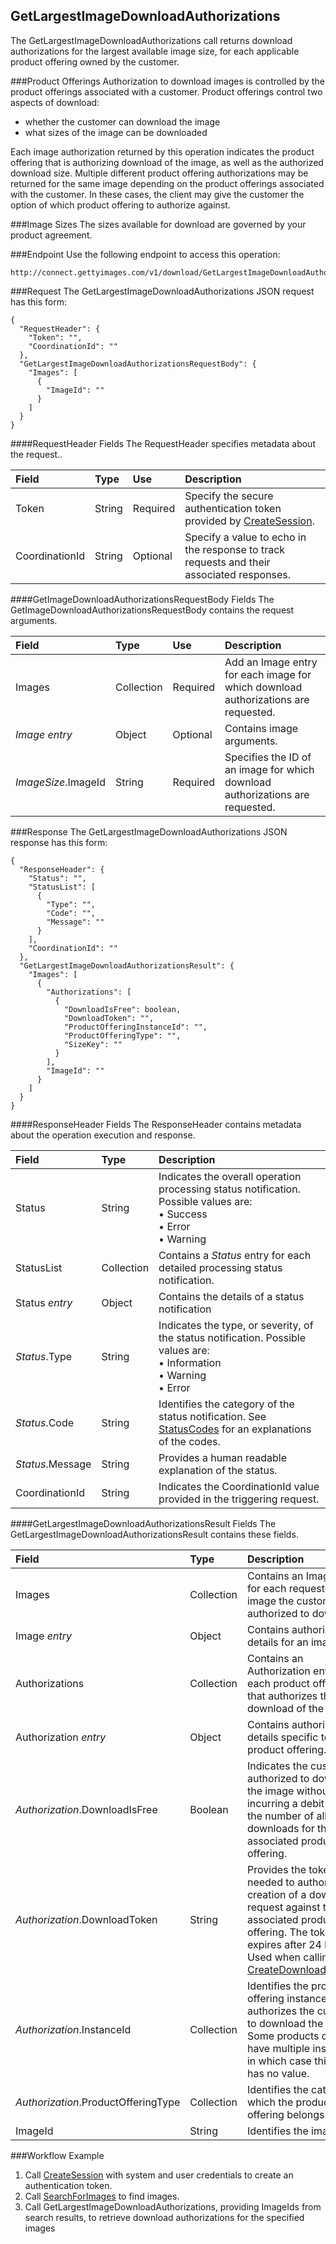 GetLargestImageDownloadAuthorizations
-------------------------------------
The GetLargestImageDownloadAuthorizations call returns download 
authorizations for the largest available image size, for each applicable product 
offering owned by the customer.

###Product Offerings
Authorization to download images is controlled by the product offerings associated 
with a customer. Product offerings control two aspects of download:

* whether the customer can download the image
* what sizes of the image can be downloaded 

Each image authorization returned by this operation indicates the product offering 
that is authorizing download of the image, as well as the authorized download size. 
Multiple different product offering authorizations may be returned for the same 
image depending on the product offerings associated with the customer. In these 
cases, the client may give the customer the option of which product offering to 
authorize against.

###Image Sizes
The sizes available for download are governed by your product agreement.

###Endpoint
Use the following endpoint to access this operation:

	http://connect.gettyimages.com/v1/download/GetLargestImageDownloadAuthorizations

###Request
The GetLargestImageDownloadAuthorizations JSON request has this form:

	{
	  "RequestHeader": {
	    "Token": "",
	    "CoordinationId": ""
	  },
	  "GetLargestImageDownloadAuthorizationsRequestBody": {
	    "Images": [
	      {
	        "ImageId": ""
	      }
	    ]
	  }
	}

####RequestHeader Fields
The RequestHeader specifies metadata about the request..

| Field          | Type        | Use          | Description                                                                               |
|:---------------|:------------|:-------------|:------------------------------------------------------------------------------------------|
| Token          | String      | Required     | Specify the secure authentication token provided by [CreateSession][].                        | 
| CoordinationId | String      | Optional     | Specify a value to echo in the response to track requests and their associated responses. |

####GetImageDownloadAuthorizationsRequestBody Fields
The GetImageDownloadAuthorizationsRequestBody contains the request arguments.

| Field 				| Type 		| Use 		| Description 																		|
|:----------------------|:----------|:----------|:----------------------------------------------------------------------------------|
| Images 				| Collection| Required 	| Add an Image entry for each image for which download authorizations are requested.| 
| _Image_ _entry_ 		| Object 	| Optional 	| Contains image arguments. 														|
| _ImageSize_.ImageId 	| String 	| Required 	| Specifies the ID of an image for which download authorizations are requested. 	|


###Response
The GetLargestImageDownloadAuthorizations JSON response has this form:

	{
	  "ResponseHeader": {
	    "Status": "",
	    "StatusList": [
	      {
	        "Type": "",
	        "Code": "",
	        "Message": ""
	      }
	    ],
	    "CoordinationId": ""
	  },
	  "GetLargestImageDownloadAuthorizationsResult": {
	    "Images": [
	      {
	        "Authorizations": [
	          {
	            "DownloadIsFree": boolean,
	            "DownloadToken": "",
	            "ProductOfferingInstanceId": "",
	            "ProductOfferingType": "",
	            "SizeKey": ""
	          }
	        ],
	        "ImageId": ""
	      }
	    ]
	  }
	}


####ResponseHeader Fields
The ResponseHeader contains metadata about the operation execution and response.


| Field            | Type        | Description                                                                                                                   |
|:-----------------|:------------|:------------------------------------------------------------------------------------------------------------------------------|
| Status           | String      | Indicates the overall operation processing status notification. Possible values are: <br>• Success <br>• Error <br>• Warning  | 
| StatusList       | Collection  | Contains a _Status_ entry for each detailed processing status notification.                                                   |
| Status _entry_   | Object      | Contains the details of a status notification                                                                                 |
| _Status_.Type    | String      | Indicates the type, or severity, of the status notification. Possible values are: <br>• Information <br>• Warning <br>• Error |
| _Status_.Code    | String      | Identifies the category of the status notification. See [StatusCodes][] for an explanations of the codes.     				 |
| _Status_.Message | String      | Provides a human readable explanation of the status.                                                                          |
| CoordinationId   | String      | Indicates the CoordinationId value provided in the triggering request.                                                        |

####GetLargestImageDownloadAuthorizationsResult Fields
The GetLargestImageDownloadAuthorizationsResult contains these fields.

| Field                 		 		| Type      | Description																							|
|:--------------------------------------|:----------|:------------------------------------------------------------------------------------------------------|
| Images                         		| Collection| Contains an Image entry for each requested image the customer is authorized to download.				|
| Image _entry_                  		| Object    | Contains authorization details for an image.										    				|
| Authorizations                 		| Collection| Contains an Authorization entry for each product offering that authorizes the download of the image.	|
| Authorization _entry_          		| Object 	| Contains authorization details specific to a product offering.										|
| _Authorization_.DownloadIsFree 		| Boolean  	| Indicates the customer is authorized to download the image without incurring a debit against the number of allowed downloads for the associated product offering.|
| _Authorization_.DownloadToken 		| String  	| Provides the token needed to authorize the creation of a download request against the associated product offering. The token expires after 24 hours. Used when calling [CreateDownloadRequest][].|
| _Authorization_.InstanceId 			| Collection| Identifies the product offering instance that authorizes the customer to download the image. Some products cannot have multiple instances, in which case this field has no value.|
| _Authorization_.ProductOfferingType 	| Collection| Identifies the category to which the product offering belongs.										|
| ImageId 								| String    | Identifies the image.																					|

###Workflow Example
1. Call [CreateSession][] with system and user credentials to create an authentication token.
2. Call [SearchForImages][] to find images.
3. Call GetLargestImageDownloadAuthorizations, providing ImageIds from search results, to retrieve download authorizations for the specified images


[StatusCodes]: ../../appendix/StatusCodes.md
[CreateCustomer]: ../account/CreateCustomer.md
[CreateSession]: ../session/CreateSession.md
[CreateApplicationSession]: ../session/CreateApplicationSession.md
[GetCountries]: ../data/GetCountries.md
[AddItemsToLightbox]: ../lightbox/AddItemsToLightbox.md
[DeleteItemsFromLightbox]: ../lightbox/DeleteItemsFromLightbox.md
[CreateLightbox]: ../lightbox/CreateLightbox.md
[DeleteLightbox]: ../lightbox/DeleteLightbox.md
[GetLightbox]: ../lightbox/GetLightbox.md
[GetLightboxHeaders]: ../lightbox/GetLightboxHeaders.md
[UpdateLightboxHeader]: ../lightbox/UpdateLightboxHeader.md
[CreateDownloadRequest]: ../download/CreateDownloadRequest.md
[GetImageDownloadAuthorizations]: ../download/GetImageDownloadAuthorizations.md
[GetLargestImageDownloadAuthorizations]: ../download/GetLargestImageDownloadAuthorizations.md
[GetEventDetails]: ../search/GetEventDetails.md
[GetImageDetails]: ../search/GetImageDetails.md
[SearchForImages]: ../search/SearchForImages.md
[SearchForVideos]: ../search/SearchForVideos.md

